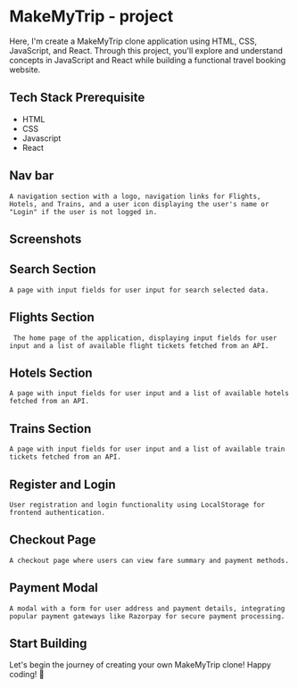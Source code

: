 
# MakeMyTrip - project

Here, I'm create a MakeMyTrip clone application using HTML, CSS, JavaScript, and React. Through this project, you'll explore and understand concepts in JavaScript and React while building a functional travel booking website.


## Tech Stack Prerequisite

- HTML
- CSS
- Javascript
- React


## Nav bar

`A navigation section with a logo, navigation links for Flights, Hotels, and Trains, and a user icon displaying the user's name or "Login" if the user is not logged in.`

## Screenshots

## Search Section

`A page with input fields for user input for search selected data.`

## Flights Section

` The home page of the application, displaying input fields for user input and a list of available flight tickets fetched from an API.`

## Hotels Section

`A page with input fields for user input and a list of available hotels fetched from an API.`

## Trains Section

`A page with input fields for user input and a list of available train tickets fetched from an API.`

## Register and Login

`User registration and login functionality using LocalStorage for frontend authentication.`

## Checkout Page

`A checkout page where users can view fare summary and payment methods.`

## Payment Modal

`A modal with a form for user address and payment details, integrating popular payment gateways like Razorpay for secure payment processing.`

## Start Building

Let's begin the journey of creating your own MakeMyTrip clone! Happy coding! 🚀

